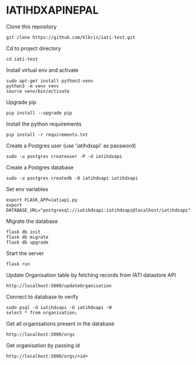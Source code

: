 # IATIHDXAPINEPAL

Clone this repository
```
git clone https://github.com/klkris/iati-test.git
```

Cd to project directory
```
cd iati-test
```

Install virtual env and activate 
```
sudo apt-get install python3-venv
python3 -m venv venv
source venv/bin/activate
```

Upgrade pip
```
pip install --upgrade pip
```

Install the python requirements 
```
pip install -r requirements.txt
```

Create a Postgres user (use 'iatihdxapi' as password)
```
sudo -u postgres createuser -P -d iatihdxapi
```

Create a Postgres database
```
sudo -u postgres createdb -O iatihdxapi iatihdxapi
```

Set env variables
```
export FLASK_APP=iatiapi.py
export DATABASE_URL="postgresql://iatihdxapi:iatihdxapi@localhost/iatihdxapi"
```

Migrate the database
```
flask db init
flask db migrate
flask db upgrade
```

Start the server
```
flask run
```
Update Organisation table by fetching records from IATI datastore API
```
http://localhost:5000/updateOrganisation
```

Connect to database to verify
```
sudo psql -d iatihdxapi -U iatihdxapi -W
select * from organisation;
```
Get all organisations present in the database
```
http://localhost:5000/orgs
```

Get organisation by passing id
```
http://localhost:5000/orgs/<id>
```
